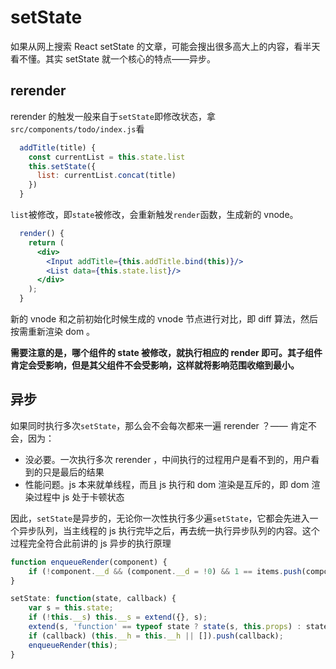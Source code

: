 # setState

如果从网上搜索 React setState 的文章，可能会搜出很多高大上的内容，看半天看不懂。其实 setState 就一个核心的特点——异步。


## rerender

rerender 的触发一般来自于`setState`即修改状态，拿`src/components/todo/index.js`看

```js
  addTitle(title) {
    const currentList = this.state.list
    this.setState({
      list: currentList.concat(title)
    })
  }
```

`list`被修改，即`state`被修改，会重新触发`render`函数，生成新的 vnode。

```jsx
  render() {
    return (
      <div>
        <Input addTitle={this.addTitle.bind(this)}/>
        <List data={this.state.list}/>
      </div>
    );
  }
```

新的 vnode 和之前初始化时候生成的 vnode 节点进行对比，即 diff 算法，然后按需重新渲染 dom 。

**需要注意的是，哪个组件的 state 被修改，就执行相应的 render 即可。其子组件肯定会受影响，但是其父组件不会受影响，这样就将影响范围收缩到最小。**

## 异步

如果同时执行多次`setState`，那么会不会每次都来一遍 rerender ？—— 肯定不会，因为：

- 没必要。一次执行多次 rerender ，中间执行的过程用户是看不到的，用户看到的只是最后的结果
- 性能问题。js 本来就单线程，而且 js 执行和 dom 渲染是互斥的，即 dom 渲染过程中 js 处于卡顿状态

因此，`setState`是异步的，无论你一次性执行多少遍`setState`，它都会先进入一个异步队列，当主线程的 js 执行完毕之后，再去统一执行异步队列的内容。这个过程完全符合此前讲的 js 异步的执行原理

```js
function enqueueRender(component) {
    if (!component.__d && (component.__d = !0) && 1 == items.push(component)) (options.debounceRendering || defer)(rerender);
}

setState: function(state, callback) {
    var s = this.state;
    if (!this.__s) this.__s = extend({}, s);
    extend(s, 'function' == typeof state ? state(s, this.props) : state);
    if (callback) (this.__h = this.__h || []).push(callback);
    enqueueRender(this);
}
```
